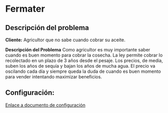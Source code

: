 # Fermater

## Descripción del problema

**Cliente:** Agricultor que no sabe cuando cobrar su aceite.

**Descripción del Problema** Como agricultor es muy importante saber cuando es buen momento para cobrar la cosecha. La ley permite cobrar lo recolectado en un plazo de 3 años desde el pesaje. Los precios, de media, suben los años de sequía y bajan los años de mucha agua. El precio va oscilando cada día y siempre queda la duda de cuando es buen momento para vender intentando maximizar beneficios.


## Configuración:
[Enlace a documento de configuración](./documentos_extra/docs-objetivo-0.md)

